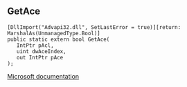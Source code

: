 ## GetAce

```
[DllImport("Advapi32.dll", SetLastError = true)][return: MarshalAs(UnmanagedType.Bool)]
public static extern bool GetAce(
   IntPtr pAcl,
   uint dwAceIndex,
   out IntPtr pAce
);
```

[Microsoft documentation](https://docs.microsoft.com/en-us/windows/win32/api/securitybaseapi/nf-securitybaseapi-getace)
